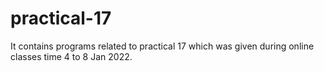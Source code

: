 # practical-17
It contains programs related to practical 17 which was given during online classes time 4 to 8 Jan 2022.
